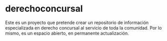 # derechoconcursal

Este es un proyecto que pretende crear un repositorio de información especializada en derecho concursal al servicio de toda la comunidad. Por lo mismo, es un espacio abierto, en permanente actualización.

